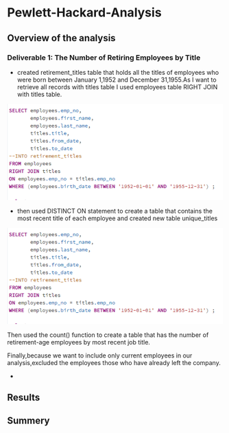 # Pewlett-Hackard-Analysis
## Overview of the analysis

### Deliverable 1: The Number of Retiring Employees by Title
- created retirement_titles table that holds all the titles of employees who were born between January 1,1952 and December 31,1955.As I want to retrieve all records with titles table I used employees table RIGHT JOIN with titles table.

 ![](images/retiremeny_titlesQ.PNG)
 
- then used DISTINCT ON statement to create a table that contains the most recent title of each employee and created new table unique_titles

 ![](images/retiremeny_titlesQ.PNG)


Then used the count() function to create a table that has the number of retirement-age employees by most recent job title.

Finally,because we want to include only current employees in our analysis,excluded the employees those who have already left the company.

- 
## Results
## Summery
